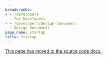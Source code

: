 ```yaml
---
breadcrumbs:
- - /developers
  - For Developers
- - /developers/design-documents
  - Design Documents
page_name: startup
title: Startup
---
```


[This page has moved to the source code
docs.](https://chromium.googlesource.com/chromium/src/+/HEAD/docs/design/startup.md)
